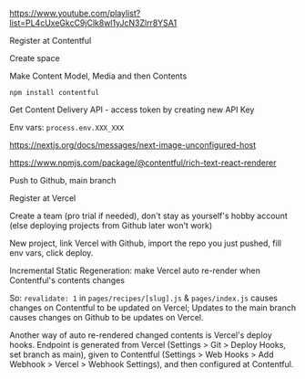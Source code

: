 https://www.youtube.com/playlist?list=PL4cUxeGkcC9jClk8wl1yJcN3Zlrr8YSA1

Register at Contentful

Create space

Make Content Model, Media and then Contents

`npm install contentful`

Get Content Delivery API - access token by creating new API Key

Env vars: `process.env.XXX_XXX`

https://nextjs.org/docs/messages/next-image-unconfigured-host

https://www.npmjs.com/package/@contentful/rich-text-react-renderer

Push to Github, main branch

Register at Vercel

Create a team (pro trial if needed), don't stay as yourself's hobby account (else deploying projects from Github later won't work)

New project, link Vercel with Github, import the repo you just pushed, fill env vars, click deploy.

Incremental Static Regeneration: make Vercel auto re-render when Contentful's contents changes

So: `revalidate: 1` in `pages/recipes/[slug].js` & `pages/index.js` causes changes on Contentful to be updated on Vercel; Updates to the main branch causes changes on Github to be updates on Vercel.

Another way of auto re-rendered changed contents is Vercel's deploy hooks. Endpoint is generated from Vercel (Settings > Git > Deploy Hooks, set branch as main), given to Contentful (Settings > Web Hooks > Add Webhook > Vercel > Webhook Settings), and then configured at Contentful.